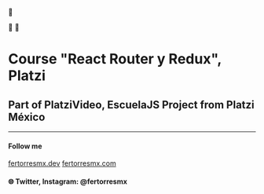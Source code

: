 :construction:

:tada: :pencil:

# Course "React Router y Redux", Platzi

## Part of PlatziVideo, EscuelaJS Project from Platzi México

---

#### Follow me 
[fertorresmx.dev](http://fertorresmx.dev/)
[fertorresmx.com](http://fertorresmx.com/)

#### :globe_with_meridians: Twitter, Instagram: @fertorresmx
